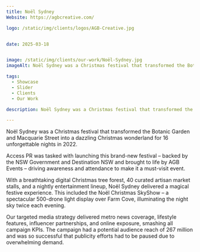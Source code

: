 ```yaml
---
title: Noël Sydney
Website: https://agbcreative.com/

logo: /static/img/clients/logos/AGB-Creative.jpg


date: 2025-03-18


image: /static/img/clients/our-work/Noël-Sydney.jpg
imageAlt: Noël Sydney was a Christmas festival that transformed the Botanic Garden and Macquarie Street into a dazzling Christmas wonderland for 16 unforgettable nights in 2022.

tags:
  - Showcase
  - Slider
  - Clients
  - Our Work

description: Noël Sydney was a Christmas festival that transformed the Botanic Garden and Macquarie Street into a dazzling Christmas wonderland for 16 unforgettable nights in 2022.

---
```


Noël Sydney was a Christmas festival that transformed the Botanic Garden and Macquarie Street into a dazzling Christmas wonderland for 16 unforgettable nights in 2022.

Access PR was tasked with launching this brand-new festival – backed by the NSW Government and Destination NSW and brought to life by AGB Events – driving awareness and attendance to make it a must-visit event.

With a breathtaking digital Christmas tree forest, 40 curated artisan market stalls, and a nightly entertainment lineup, Noël Sydney delivered a magical festive experience. This included the Noël Christmas SkyShow – a spectacular 500-drone light display over Farm Cove, illuminating the night sky twice each evening.

Our targeted media strategy delivered metro news coverage, lifestyle features, influencer partnerships, and online exposure, smashing all campaign KPIs. The campaign had a potential audience reach of 267 million and was so successful that publicity efforts had to be paused due to overwhelming demand.

